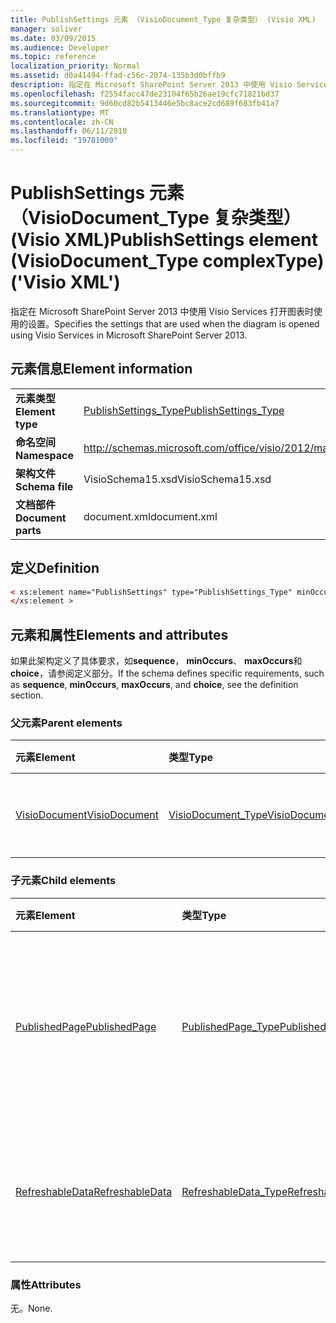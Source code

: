 ```yaml
---
title: PublishSettings 元素 （VisioDocument_Type 复杂类型） (Visio XML)
manager: soliver
ms.date: 03/09/2015
ms.audience: Developer
ms.topic: reference
localization_priority: Normal
ms.assetid: d0a41494-ffad-c56c-2074-135b3d0bffb9
description: 指定在 Microsoft SharePoint Server 2013 中使用 Visio Services 打开图表时使用的设置。
ms.openlocfilehash: f2554facc47de23104f65b26ae19cfc71821bd37
ms.sourcegitcommit: 9d60cd82b5413446e5bc8ace2cd689f683fb41a7
ms.translationtype: MT
ms.contentlocale: zh-CN
ms.lasthandoff: 06/11/2018
ms.locfileid: "19781000"
---
```

# <a name="publishsettings-element-visiodocumenttype-complextype-visio-xml"></a><span data-ttu-id="189a3-103">PublishSettings 元素 （VisioDocument_Type 复杂类型） (Visio XML)</span><span class="sxs-lookup"><span data-stu-id="189a3-103">PublishSettings element (VisioDocument_Type complexType) ('Visio XML')</span></span>

<span data-ttu-id="189a3-104">指定在 Microsoft SharePoint Server 2013 中使用 Visio Services 打开图表时使用的设置。</span><span class="sxs-lookup"><span data-stu-id="189a3-104">Specifies the settings that are used when the diagram is opened using Visio Services in Microsoft SharePoint Server 2013.</span></span>
  
## <a name="element-information"></a><span data-ttu-id="189a3-105">元素信息</span><span class="sxs-lookup"><span data-stu-id="189a3-105">Element information</span></span>

|||
|:-----|:-----|
|<span data-ttu-id="189a3-106">**元素类型**</span><span class="sxs-lookup"><span data-stu-id="189a3-106">**Element type**</span></span> <br/> |[<span data-ttu-id="189a3-107">PublishSettings_Type</span><span class="sxs-lookup"><span data-stu-id="189a3-107">PublishSettings_Type</span></span>](publishsettings_type-complextypevisio-xml.md) <br/> |
|<span data-ttu-id="189a3-108">**命名空间**</span><span class="sxs-lookup"><span data-stu-id="189a3-108">**Namespace**</span></span> <br/> |http://schemas.microsoft.com/office/visio/2012/main  <br/> |
|<span data-ttu-id="189a3-109">**架构文件**</span><span class="sxs-lookup"><span data-stu-id="189a3-109">**Schema file**</span></span> <br/> |<span data-ttu-id="189a3-110">VisioSchema15.xsd</span><span class="sxs-lookup"><span data-stu-id="189a3-110">VisioSchema15.xsd</span></span>  <br/> |
|<span data-ttu-id="189a3-111">**文档部件**</span><span class="sxs-lookup"><span data-stu-id="189a3-111">**Document parts**</span></span> <br/> |<span data-ttu-id="189a3-112">document.xml</span><span class="sxs-lookup"><span data-stu-id="189a3-112">document.xml</span></span>  <br/> |
   
## <a name="definition"></a><span data-ttu-id="189a3-113">定义</span><span class="sxs-lookup"><span data-stu-id="189a3-113">Definition</span></span>

```XML
< xs:element name="PublishSettings" type="PublishSettings_Type" minOccurs="0" maxOccurs="1" >
</xs:element >
```

## <a name="elements-and-attributes"></a><span data-ttu-id="189a3-114">元素和属性</span><span class="sxs-lookup"><span data-stu-id="189a3-114">Elements and attributes</span></span>

<span data-ttu-id="189a3-115">如果此架构定义了具体要求，如**sequence**， **minOccurs**、 **maxOccurs**和**choice**，请参阅定义部分。</span><span class="sxs-lookup"><span data-stu-id="189a3-115">If the schema defines specific requirements, such as **sequence**, **minOccurs**, **maxOccurs**, and **choice**, see the definition section.</span></span> 
  
### <a name="parent-elements"></a><span data-ttu-id="189a3-116">父元素</span><span class="sxs-lookup"><span data-stu-id="189a3-116">Parent elements</span></span>

|<span data-ttu-id="189a3-117">**元素**</span><span class="sxs-lookup"><span data-stu-id="189a3-117">**Element**</span></span>|<span data-ttu-id="189a3-118">**类型**</span><span class="sxs-lookup"><span data-stu-id="189a3-118">**Type**</span></span>|<span data-ttu-id="189a3-119">**说明**</span><span class="sxs-lookup"><span data-stu-id="189a3-119">**Description**</span></span>|
|:-----|:-----|:-----|
|[<span data-ttu-id="189a3-120">VisioDocument</span><span class="sxs-lookup"><span data-stu-id="189a3-120">VisioDocument</span></span>](visiodocument-elementvisio-xml.md) <br/> |[<span data-ttu-id="189a3-121">VisioDocument_Type</span><span class="sxs-lookup"><span data-stu-id="189a3-121">VisioDocument_Type</span></span>](visiodocument_type-complextypevisio-xml.md) <br/> |<span data-ttu-id="189a3-122">指定绘图的属性。</span><span class="sxs-lookup"><span data-stu-id="189a3-122">Specifies properties of a drawing.</span></span>  <br/> |
   
### <a name="child-elements"></a><span data-ttu-id="189a3-123">子元素</span><span class="sxs-lookup"><span data-stu-id="189a3-123">Child elements</span></span>

|<span data-ttu-id="189a3-124">**元素**</span><span class="sxs-lookup"><span data-stu-id="189a3-124">**Element**</span></span>|<span data-ttu-id="189a3-125">**类型**</span><span class="sxs-lookup"><span data-stu-id="189a3-125">**Type**</span></span>|<span data-ttu-id="189a3-126">**说明**</span><span class="sxs-lookup"><span data-stu-id="189a3-126">**Description**</span></span>|
|:-----|:-----|:-----|
|[<span data-ttu-id="189a3-127">PublishedPage</span><span class="sxs-lookup"><span data-stu-id="189a3-127">PublishedPage</span></span>](publishedpage-element-publishsettings_type-complextypevisio-xml.md) <br/> |[<span data-ttu-id="189a3-128">PublishedPage_Type</span><span class="sxs-lookup"><span data-stu-id="189a3-128">PublishedPage_Type</span></span>](publishedpage_type-complextypevisio-xml.md) <br/> |<span data-ttu-id="189a3-129">指定绘图页是否在使用 Visio Services 在浏览器中查看。</span><span class="sxs-lookup"><span data-stu-id="189a3-129">Specifies whether a drawing page is viewable in the browser using Visio Services.</span></span>  <br/> |
|[<span data-ttu-id="189a3-130">RefreshableData</span><span class="sxs-lookup"><span data-stu-id="189a3-130">RefreshableData</span></span>](refreshabledata-element-publishsettings_type-complextypevisio-xml.md) <br/> |[<span data-ttu-id="189a3-131">RefreshableData_Type</span><span class="sxs-lookup"><span data-stu-id="189a3-131">RefreshableData_Type</span></span>](refreshabledata_type-complextypevisio-xml.md) <br/> |<span data-ttu-id="189a3-132">指定记录集是否可刷新使用 Visio Services。</span><span class="sxs-lookup"><span data-stu-id="189a3-132">Specifies whether a recordset is refreshable using Visio Services.</span></span>  <br/> |
   
### <a name="attributes"></a><span data-ttu-id="189a3-133">属性</span><span class="sxs-lookup"><span data-stu-id="189a3-133">Attributes</span></span>

<span data-ttu-id="189a3-134">无。</span><span class="sxs-lookup"><span data-stu-id="189a3-134">None.</span></span>
  

